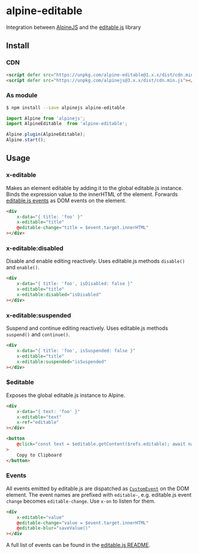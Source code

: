 # alpine-editable

Integration between [AlpineJS](https://alpinejs.dev/) and the [editable.js](https://github.com/livingdocsIO/editable.js) library

## Install

### CDN

```html
<script defer src="https://unpkg.com/alpine-editable@1.x.x/dist/cdn.min.js"></script>
<script defer src="https://unpkg.com/alpinejs@3.x.x/dist/cdn.min.js"></script>
```

### As module

```bash
$ npm install --save alpinejs alpine-editable
```

```js
import Alpine from 'alpinejs';
import AlpineEditable  from 'alpine-editable';

Alpine.plugin(AlpineEditable);
Alpine.start();
```

## Usage

### x-editable

Makes an element editable by adding it to the global editable.js instance.
Binds the expression value to the innerHTML of the element.
Forwards [editable.js events](https://github.com/livingdocsIO/editable.js?tab=readme-ov-file#events-overview)
as DOM events on the element.

```html
<div
    x-data="{ title: 'foo' }"
    x-editable="title"
    @editable-change="title = $event.target.innerHTML"
></div>
```

### x-editable:disabled

Disable and enable editing reactively. Uses editable.js methods `disable()` and `enable()`.

```html
<div
    x-data="{ title: 'foo', isDisabled: false }"
    x-editable="title"
    x-editable:disabled="isDisabled"
></div>
```

### x-editable:suspended

Suspend and continue editing reactively. Uses editable.js methods `suspend()` and `continue()`.

```html
<div
    x-data="{ title: 'foo', isSuspended: false }"
    x-editable="title"
    x-editable:suspended="isSuspended"
></div>
```

### $editable

Exposes the global editable.js instance to Alpine.

```html
<div
    x-data="{ text: 'foo' }"
    x-editable="text"
    x-ref="editable"
></div>

<button
    @click="const text = $editable.getContent($refs.editable); await navigator.clipboard.writeText(text);"
>
    Copy to Clipboard
</button>
```

### Events

All events emitted by editable.js are dispatched as [`CustomEvent`](https://developer.mozilla.org/en-US/docs/Web/API/CustomEvent/CustomEvent)
on the DOM element. The event names are prefixed with `editable-`, e.g.
editable.js event `change` becomes `editable-change`. Use `x-on` to listen
for them. 

```html
<div
    x-editable="value"
    @editable-change="value = $event.target.innerHTML"
    @editable-blur="saveValue()"
></div
```

A full list of events can be found in the [editable.js README](https://github.com/livingdocsIO/editable.js).
